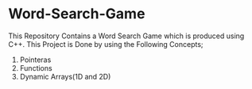 # Word-Search-Game
This Repository Contains a Word Search Game which is produced using C++.
This Project is Done by using the Following Concepts;
1. Pointeras
2. Functions
3. Dynamic Arrays(1D and 2D)
